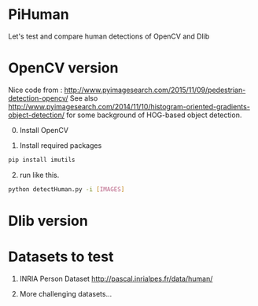 # PiHuman

Let's test and compare human detections of OpenCV and Dlib

# OpenCV version

Nice code from : http://www.pyimagesearch.com/2015/11/09/pedestrian-detection-opencv/
See also http://www.pyimagesearch.com/2014/11/10/histogram-oriented-gradients-object-detection/ for some background of HOG-based object detection.

0. Install OpenCV

1. Install required packages 
  ```bash
  pip install imutils
  ```

2. run like this.
  ```bash
  python detectHuman.py -i [IMAGES]
  ```


# Dlib version


# Datasets to test 

1. INRIA Person Dataset
http://pascal.inrialpes.fr/data/human/

2. More challenging datasets...

